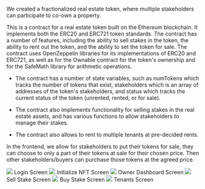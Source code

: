 We created a fractionalized real estate token, where multiple stakeholders can participate to co-own a property.

This is a contract for a real estate token built on the Ethereum blockchain. It implements both the ERC20 and ERC721 token standards. The contract has a number of features, including the ability to sell stakes in the token, the ability to rent out the token, and the ability to set the token for sale. The contract uses OpenZeppelin libraries for its implementations of ERC20 and ERC721, as well as for the Ownable contract for the token's ownership and for the SafeMath library for arithmetic operations.

- The contract has a number of state variables, such as numTokens which tracks the number of tokens that exist, stakeholders which is an array of addresses of the token's stakeholders, and status which tracks the current status of the token (unrented, rented, or for sale).

- The contract also implements functionality for selling stakes in the real estate assets, and has various functions to allow stakeholders to manage their stakes.

- The contract also allows to rent to multiple tenants at pre-decided rents.

In the frontend, we allow for stakeholders to put their tokens for sale, they can choose to only a part of their tokens at sale for their chosen price. Then other stakeholders/buyers can purchase those tokens at the agreed price.

![](https://github.com/kxusx/TokensFTW/blob/master/imgs/login.jpeg)
Login Screen
![](https://github.com/kxusx/TokensFTW/blob/master/imgs/initializeNFT.jpeg)
Initialize NFT Screen
![](https://github.com/kxusx/TokensFTW/blob/master/imgs/ownerDashboard.jpeg)
Owner Dashboard Screen
![](https://github.com/kxusx/TokensFTW/blob/master/imgs/sellStake.jpeg)
Sell Stake Screen
![](https://github.com/kxusx/TokensFTW/blob/master/imgs/buyStake.jpeg)
Buy Stake Screen
![](https://github.com/kxusx/TokensFTW/blob/master/imgs/tenant.jpeg)
Tenants Screen







